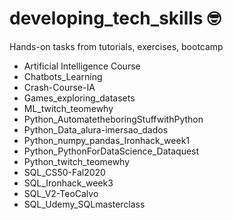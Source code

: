 # developing_tech_skills :nerd_face:
Hands-on tasks from tutorials, exercises, bootcamp

- Artificial Intelligence Course
- Chatbots_Learning
- Crash-Course-IA
- Games_exploring_datasets
- ML_twitch_teomewhy
- Python_AutomatetheboringStuffwithPython
- Python_Data_alura-imersao_dados
- Python_numpy_pandas_Ironhack_week1
- Python_PythonForDataScience_Dataquest
- Python_twitch_teomewhy
- SQL_CS50-Fal2020
- SQL_Ironhack_week3
- SQL_V2-TeoCalvo
- SQL_Udemy_SQLmasterclass